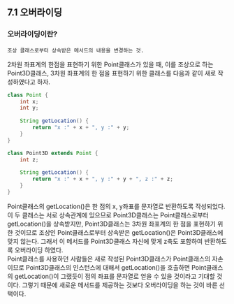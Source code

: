 ## 7.1 오버라이딩

### 오버라이딩이란?

    조상 클래스로부터 상속받은 메서드의 내용을 변경하는 것.

2차원 좌표계의 한점을 표현하기 위한 Point클래스가 있을 때, 이를 조상으로 하는 Point3D클래스, 3차원 좌표계의 한 점을 
표현하기 위한 클래스를 다음과 같이 새로 작성하였다고 하자.
```java
class Point {
    int x;
    int y;
    
    String getLocation() {
        return "x :" + x + ", y :" + y;
    }
}

class Point3D extends Point {
    int z;
    
    String getLocation() {
        return "x :" + x + ", y :" + y + ", z :" + z;
    }
}
```
Point클래스의 getLocation()은 한 점의 x, y좌표를 문자열로 반환하도록 작성되었다. 이 두 클래스는 서로 상속관계에 있으므로
Point3D클래스는 Point클래스로부터 getLocation()을 상속받지만, Point3D클래스는 3차원 좌표계의 한 점을 표현하기 위한 것이므로 조상인 Point클래스로부터
상속받은 getLocation()은 Point3D클래스에 맞지 않는다. 그래서 이 메서드를 Point3D클래스 자신에 맞게 z축도 포함하여 반환하도록 오버라이딩 하였다.
<br>
Point클래스를 사용하던 사람들은 새로 작성된 Point3D클래스가 Point클래스의 자손이므로 Point3D클래스의 인스턴스에 대해서 getLocation()을 호출하면
Point클래스의 getLocation()이 그랬듯이 점의 좌표를 문자열로 얻을 수 있을 것이라고 기대할 것이다.
그렇기 때문에 새로운 메서드를 제공하는 것보다 오버라이딩을 하는 것이 바른 선택이다.